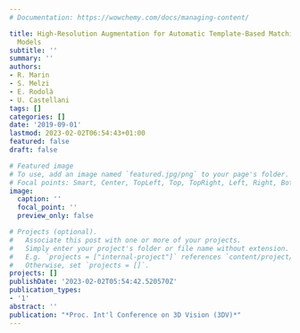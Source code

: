 ```yaml
---
# Documentation: https://wowchemy.com/docs/managing-content/

title: High-Resolution Augmentation for Automatic Template-Based Matching of Human
  Models
subtitle: ''
summary: ''
authors:
- R. Marin
- S. Melzi
- E. Rodolà
- U. Castellani
tags: []
categories: []
date: '2019-09-01'
lastmod: 2023-02-02T06:54:43+01:00
featured: false
draft: false

# Featured image
# To use, add an image named `featured.jpg/png` to your page's folder.
# Focal points: Smart, Center, TopLeft, Top, TopRight, Left, Right, BottomLeft, Bottom, BottomRight.
image:
  caption: ''
  focal_point: ''
  preview_only: false

# Projects (optional).
#   Associate this post with one or more of your projects.
#   Simply enter your project's folder or file name without extension.
#   E.g. `projects = ["internal-project"]` references `content/project/deep-learning/index.md`.
#   Otherwise, set `projects = []`.
projects: []
publishDate: '2023-02-02T05:54:42.520570Z'
publication_types:
- '1'
abstract: ''
publication: "*Proc. Int'l Conference on 3D Vision (3DV)*"
---
```

